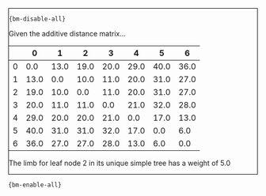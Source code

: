 <div style="border:1px solid black;">

`{bm-disable-all}`

Given the additive distance matrix...

<table>
<thead><tr>
<th></th>
<th>0</th>
<th>1</th>
<th>2</th>
<th>3</th>
<th>4</th>
<th>5</th>
<th>6</th>
</tr></thead>
<tbody>
<tr>
<td>0</td>
<td>0.0</td>
<td>13.0</td>
<td>19.0</td>
<td>20.0</td>
<td>29.0</td>
<td>40.0</td>
<td>36.0</td>
</tr>
<tr>
<td>1</td>
<td>13.0</td>
<td>0.0</td>
<td>10.0</td>
<td>11.0</td>
<td>20.0</td>
<td>31.0</td>
<td>27.0</td>
</tr>
<tr>
<td>2</td>
<td>19.0</td>
<td>10.0</td>
<td>0.0</td>
<td>11.0</td>
<td>20.0</td>
<td>31.0</td>
<td>27.0</td>
</tr>
<tr>
<td>3</td>
<td>20.0</td>
<td>11.0</td>
<td>11.0</td>
<td>0.0</td>
<td>21.0</td>
<td>32.0</td>
<td>28.0</td>
</tr>
<tr>
<td>4</td>
<td>29.0</td>
<td>20.0</td>
<td>20.0</td>
<td>21.0</td>
<td>0.0</td>
<td>17.0</td>
<td>13.0</td>
</tr>
<tr>
<td>5</td>
<td>40.0</td>
<td>31.0</td>
<td>31.0</td>
<td>32.0</td>
<td>17.0</td>
<td>0.0</td>
<td>6.0</td>
</tr>
<tr>
<td>6</td>
<td>36.0</td>
<td>27.0</td>
<td>27.0</td>
<td>28.0</td>
<td>13.0</td>
<td>6.0</td>
<td>0.0</td>
</tr>
</tbody>
</table>

The limb for leaf node 2 in its unique simple tree has a weight of 5.0

</div>

`{bm-enable-all}`

